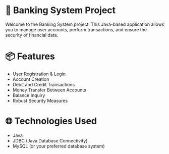 # 🏦 Banking System Project

Welcome to the Banking System project! This Java-based application allows you to manage user accounts, perform transactions, and ensure the security of financial data.

# 📦 Features
- User Registration & Login
- Account Creation
- Debit and Credit Transactions
- Money Transfer Between Accounts
- Balance Inquiry
- Robust Security Measures

# 🌐 Technologies Used
- Java
- JDBC (Java Database Connectivity)
- MySQL (or your preferred database system)



